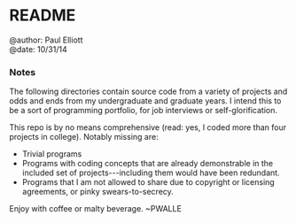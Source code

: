 <h1>README</h1>

<p>@author: Paul Elliott <br>
@date: 10/31/14</p>

<h3>Notes</h3>

<p>The following directories contain source code from a variety of projects and
odds and ends from my undergraduate and graduate years. I intend this to be a sort
of programming portfolio, for job interviews or self-glorification.</p>

<p>This repo is by no means comprehensive (read: yes, I coded more than four projects
in college). Notably missing are:</p>

<ul>
<li>Trivial programs</li>
<li>Programs with coding concepts that are already demonstrable in the included set
of projects---including them would have been redundant.</li>
<li>Programs that I am not allowed to share due to copyright or licensing agreements,
or pinky swears-to-secrecy.</li>
</ul>

<p>Enjoy with coffee or malty beverage. ~PWALLE</p>
